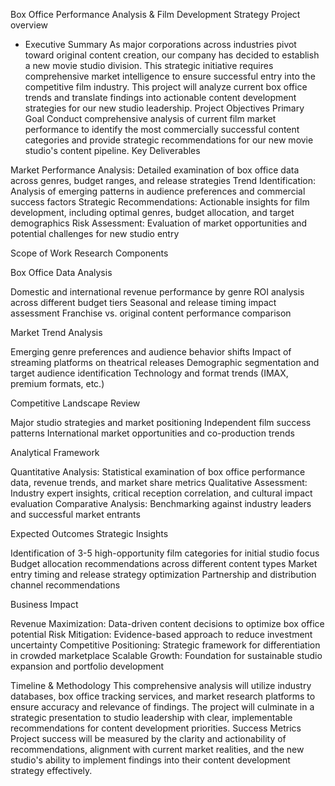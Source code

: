 Box Office Performance Analysis & Film Development Strategy
Project overview
- Executive Summary
As major corporations across industries pivot toward original content creation, our company has decided to establish a new movie studio division. This strategic initiative requires comprehensive market intelligence to ensure successful entry into the competitive film industry. This project will analyze current box office trends and translate findings into actionable content development strategies for our new studio leadership.
Project Objectives
Primary Goal
Conduct comprehensive analysis of current film market performance to identify the most commercially successful content categories and provide strategic recommendations for our new movie studio's content pipeline.
Key Deliverables

Market Performance Analysis: Detailed examination of box office data across genres, budget ranges, and release strategies
Trend Identification: Analysis of emerging patterns in audience preferences and commercial success factors
Strategic Recommendations: Actionable insights for film development, including optimal genres, budget allocation, and target demographics
Risk Assessment: Evaluation of market opportunities and potential challenges for new studio entry

Scope of Work
Research Components

Box Office Data Analysis

Domestic and international revenue performance by genre
ROI analysis across different budget tiers
Seasonal and release timing impact assessment
Franchise vs. original content performance comparison


Market Trend Analysis

Emerging genre preferences and audience behavior shifts
Impact of streaming platforms on theatrical releases
Demographic segmentation and target audience identification
Technology and format trends (IMAX, premium formats, etc.)


Competitive Landscape Review

Major studio strategies and market positioning
Independent film success patterns
International market opportunities and co-production trends



Analytical Framework

Quantitative Analysis: Statistical examination of box office performance data, revenue trends, and market share metrics
Qualitative Assessment: Industry expert insights, critical reception correlation, and cultural impact evaluation
Comparative Analysis: Benchmarking against industry leaders and successful market entrants

Expected Outcomes
Strategic Insights

Identification of 3-5 high-opportunity film categories for initial studio focus
Budget allocation recommendations across different content types
Market entry timing and release strategy optimization
Partnership and distribution channel recommendations

Business Impact

Revenue Maximization: Data-driven content decisions to optimize box office potential
Risk Mitigation: Evidence-based approach to reduce investment uncertainty
Competitive Positioning: Strategic framework for differentiation in crowded marketplace
Scalable Growth: Foundation for sustainable studio expansion and portfolio development

Timeline & Methodology
This comprehensive analysis will utilize industry databases, box office tracking services, and market research platforms to ensure accuracy and relevance of findings. The project will culminate in a strategic presentation to studio leadership with clear, implementable recommendations for content development priorities.
Success Metrics
Project success will be measured by the clarity and actionability of recommendations, alignment with current market realities, and the new studio's ability to implement findings into their content development strategy effectively.


